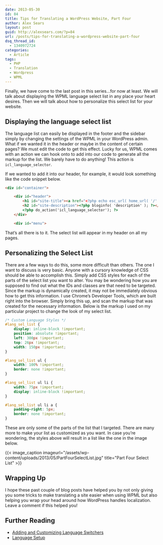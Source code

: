 ```yaml
---
date: 2013-05-30
id: 84
title: Tips for Translating a WordPress Website, Part Four
author: Alex Sears
layout: post
guid: http://alexsears.com/?p=84
url: /posts/tips-for-translating-a-wordpress-website-part-four
dsq_thread_id:
  - 1340972724
categories:
  - Article
tags:
  - PHP
  - Translation
  - Wordpress
  - WPML
---
```

Finally, we have come to the last post in this series&#8230;for now at least. We will talk about displaying the WPML language select list in any place your heart desires. Then we will talk about how to personalize this select list for your website.

<!--more-->

## Displaying the language select list

The language list can easily be displayed in the footer and the sidebar simply by changing the settings of the WPML in your WordPress admin. What if we wanted it in the header or maybe in the content of certain pages? We must edit the code to get this effect. Lucky for us, WPML comes with an action we can hook onto to add into our code to generate all the markup for the list. We barely have to do anything! This action is `icl_language_selector`.

If we wanted to add it into our header, for example, it would look something like the code snippet below.

```html
<div id="container">

    <div id="header">
        <h1 id="site-title"><a href="<?php echo esc_url( home_url( '/' ) ); ?>" title="<?php echo esc_attr( get_bloginfo( 'name', 'display' ) ); ?>" rel="home"><?php bloginfo( 'name' ); ?></a></h1>
        <h2 id="site-description"><?php bloginfo( 'description' ); ?></h2>
        <?php do_action('icl_language_selector'); ?>
    </div>

    <div id="menu">
```

That&#8217;s all there is to it. The select list will appear in my header on all my pages.

## Personalizing the Select List

There are a few ways to do this, some more difficult than others. The one I want to discuss is very basic. Anyone with a cursory knowledge of CSS should be able to accomplish this. Simply add CSS styles for each of the parts of the select list you want to alter. You may be wondering how you are supposed to find out what the IDs and classes are that need to be targeted. Since the markup is dynamically created, it may not be immediately obvious how to get this information. I use Chrome&#8217;s Developer Tools, which are built right into the browser. Simply bring this up, and scan the markup that was created for the necessary information. Below is the markup I used on my particular project to change the look of my select list.

```css
/* Custom Language Styles */
#lang_sel_list {
	display: inline-block !important;
	position: absolute !important;
	left: 300px !important;
	top: 26px !important;
	width: 150px !important;
}

#lang_sel_list ul {
	width: 100% !important;
	border: none !important;
}

#lang_sel_list ul li {
	width: 75px !important;
	display: inline-block !important;
}

#lang_sel_list ul li a {
	padding-right: 5px;
	border: none !important;
}
```

These are only some of the parts of the list that I targeted. There are many more to make your list as customized as you want. In case you&#8217;re wondering, the styles above will result in a list like the one in the image below.

{{< image_caption imageurl="/assets/wp-content/uploads/2013/05/PartFourSelectList.jpg" title="Part Four Select List" >}}

## Wrapping Up

I hope these past couple of blog posts have helped you by not only giving you some tricks to make translating a site easier when using WPML but also helping you wrap your head around how WordPress handles localization. Leave a comment if this helped you!

## Further Reading

  * [Adding and Customizing Language Switchers][1]
  * [Language Setup][2]

 [1]: http://wpml.org/posts/adding-and-customizing-language-switchers/
 [2]: http://wpml.org/documentation/getting-started-guide/language-setup/

